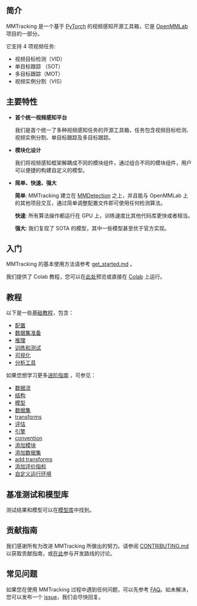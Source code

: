 ## 简介

MMTracking 是一个基于 [PyTorch](https://pytorch.org/) 的视频感知开源工具箱，它是 [OpenMMLab](https://openmmlab.com) 项目的一部分。

它支持 4 项视频任务:

- 视频目标检测（VID）
- 单目标跟踪 （SOT）
- 多目标跟踪（MOT）
- 视频实例分割（VIS）

## 主要特性

- **首个统一视频感知平台**

  我们是首个统一了多种视频感知任务的开源工具箱，任务包含视频目标检测、视频实例分割、单目标跟踪及多目标跟踪。

- **模块化设计**

  我们将视频感知框架解耦成不同的模块组件，通过组合不同的模块组件，用户可以便捷的构建自定义的模型。

- **简单、快速、强大**

  **简单**: MMTracking 建立在 [MMDetection](https://github.com/open-mmlab/mmdetection) 之上，并且能与 OpenMMLab 上的其他项目交互，通过简单调整配置文件即可使用任何检测算法。

  **快速**: 所有算法操作都运行在 GPU 上，训练速度比其他代码库更快或者相当。

  **强大**: 我们复现了 SOTA 的模型，其中一些模型甚至优于官方实现。

## 入门

MMTracking 的基本使用方法请参考 [get_started.md](./get_started.md) 。

我们提供了 Colab 教程，您可以在[此处](../../demo/MMTracking_Tutorial.ipynb)预览或直接在 [Colab](https://colab.research.google.com/github/open-mmlab/mmtracking/blob/master/demo/MMTracking_Tutorial.ipynb) 上运行。

## 教程

以下是一些[基础教程](./user_guides/)，包含：

- [配置](./user_guides/1_config.md)
- [数据集准备](./user_guides/2_dataset_prepare.md)
- [推理](./user_guides/3_inference.md)
- [训练和测试](./user_guides/4_train_test.md)
- [可视化](./user_guides/5_visualization.md)
- [分析工具](./user_guides/6_analysis_tools.md)

如果您想学习更多[进阶指南](./advanced_guides) ，可参见：

- [数据流](./advanced_guides/1_data_flow.md)
- [结构](./advanced_guides/2_structures.md)
- [模型](./advanced_guides/3_models.md)
- [数据集](./advanced_guides/4_datasets.md)
- [transforms](./advanced_guides/5_transforms.md)
- [评估](./advanced_guides/6_evaluation.md)
- [引擎](./advanced_guides/7_engine.md)
- [convention](./advanced_guides/8_convention.md)
- [添加模块](./advanced_guides/9_add_modules.md)
- [添加数据集](./advanced_guides/10_add_datasets.md)
- [add transforms](./advanced_guides/11_add_transforms.md)
- [添加评价指标](./advanced_guides/12_add_metrics.md)
- [自定义运行环境](./advanced_guides/13_custime_runtime.md)

## 基准测试和模型库

测试结果和模型可以在[模型库](./model_zoo.md)中找到。

## 贡献指南

我们感谢所有为改进 MMTracking 所做出的努力。请参阅 [CONTRIBUTING.md](https://github.com/open-mmlab/mmcv/blob/master/CONTRIBUTING.md) 以获取贡献指南，或[在此](https://github.com/open-mmlab/mmtracking/issues/73)参与开发路线的讨论。

## 常见问题

如果您在使用 MMTracking 过程中遇到任何问题，可以先参考 [FAQ](https://github.com/open-mmlab/mmtracking/blob/dev-1.x/docs/en/notes/faq.md)。如未解决，您可以发布一个 [issue](https://github.com/open-mmlab/mmtracking/issues/)，我们会尽快回复。

